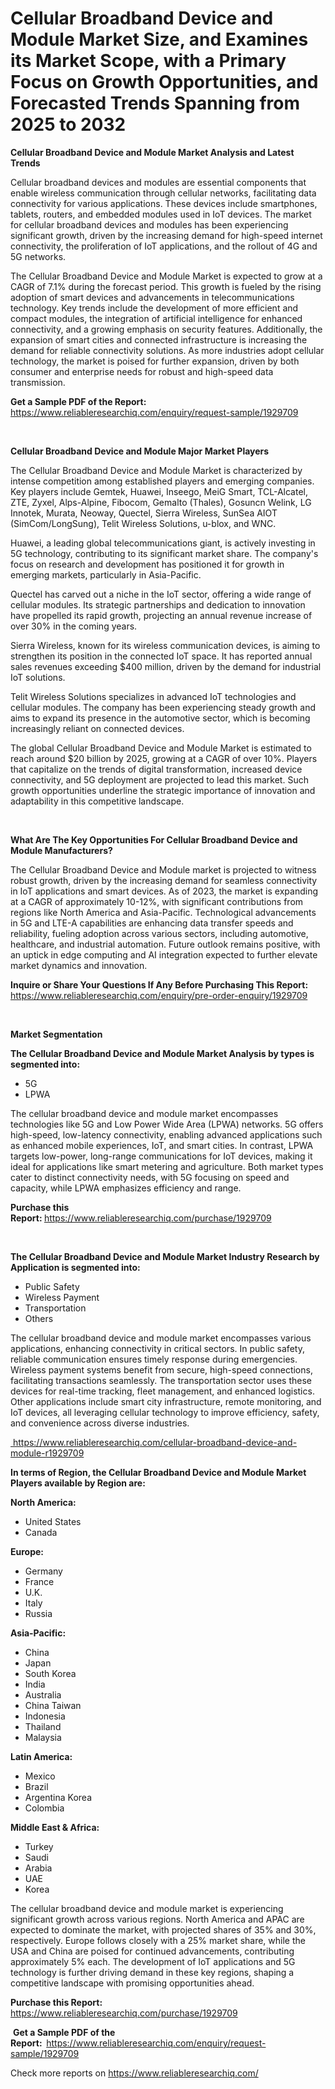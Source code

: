 <p><h1>Cellular Broadband Device and Module Market Size, and Examines its Market Scope, with a Primary Focus on Growth Opportunities, and Forecasted Trends Spanning from 2025 to 2032</h1></p><p><strong>Cellular Broadband Device and Module Market Analysis and Latest Trends</strong></p>
<p><p>Cellular broadband devices and modules are essential components that enable wireless communication through cellular networks, facilitating data connectivity for various applications. These devices include smartphones, tablets, routers, and embedded modules used in IoT devices. The market for cellular broadband devices and modules has been experiencing significant growth, driven by the increasing demand for high-speed internet connectivity, the proliferation of IoT applications, and the rollout of 4G and 5G networks.</p><p>The Cellular Broadband Device and Module Market is expected to grow at a CAGR of 7.1% during the forecast period. This growth is fueled by the rising adoption of smart devices and advancements in telecommunications technology. Key trends include the development of more efficient and compact modules, the integration of artificial intelligence for enhanced connectivity, and a growing emphasis on security features. Additionally, the expansion of smart cities and connected infrastructure is increasing the demand for reliable connectivity solutions. As more industries adopt cellular technology, the market is poised for further expansion, driven by both consumer and enterprise needs for robust and high-speed data transmission.</p></p>
<p><strong>Get a Sample PDF of the Report:&nbsp;</strong> <a href="https://www.reliableresearchiq.com/enquiry/request-sample/1929709?utm_campaign=104&utm_medium=2&utm_source=Github&utm_content=ia&utm_term=16012025&utm_id=cellular-broadband-device-and-module">https://www.reliableresearchiq.com/enquiry/request-sample/1929709</a></p>
<p>&nbsp;</p>
<p><strong>Cellular Broadband Device and Module Major Market Players</strong></p>
<p><p>The Cellular Broadband Device and Module Market is characterized by intense competition among established players and emerging companies. Key players include Gemtek, Huawei, Inseego, MeiG Smart, TCL-Alcatel, ZTE, Zyxel, Alps-Alpine, Fibocom, Gemalto (Thales), Gosuncn Welink, LG Innotek, Murata, Neoway, Quectel, Sierra Wireless, SunSea AIOT (SimCom/LongSung), Telit Wireless Solutions, u-blox, and WNC.</p><p>Huawei, a leading global telecommunications giant, is actively investing in 5G technology, contributing to its significant market share. The company's focus on research and development has positioned it for growth in emerging markets, particularly in Asia-Pacific.</p><p>Quectel has carved out a niche in the IoT sector, offering a wide range of cellular modules. Its strategic partnerships and dedication to innovation have propelled its rapid growth, projecting an annual revenue increase of over 30% in the coming years.</p><p>Sierra Wireless, known for its wireless communication devices, is aiming to strengthen its position in the connected IoT space. It has reported annual sales revenues exceeding $400 million, driven by the demand for industrial IoT solutions.</p><p>Telit Wireless Solutions specializes in advanced IoT technologies and cellular modules. The company has been experiencing steady growth and aims to expand its presence in the automotive sector, which is becoming increasingly reliant on connected devices.</p><p>The global Cellular Broadband Device and Module Market is estimated to reach around $20 billion by 2025, growing at a CAGR of over 10%. Players that capitalize on the trends of digital transformation, increased device connectivity, and 5G deployment are projected to lead this market. Such growth opportunities underline the strategic importance of innovation and adaptability in this competitive landscape.</p></p>
<p>&nbsp;</p>
<p><strong>What Are The Key Opportunities For Cellular Broadband Device and Module Manufacturers?</strong></p>
<p><p>The Cellular Broadband Device and Module market is projected to witness robust growth, driven by the increasing demand for seamless connectivity in IoT applications and smart devices. As of 2023, the market is expanding at a CAGR of approximately 10-12%, with significant contributions from regions like North America and Asia-Pacific. Technological advancements in 5G and LTE-A capabilities are enhancing data transfer speeds and reliability, fueling adoption across various sectors, including automotive, healthcare, and industrial automation. Future outlook remains positive, with an uptick in edge computing and AI integration expected to further elevate market dynamics and innovation.</p></p>
<p><strong>Inquire or Share Your Questions If Any Before Purchasing This Report:</strong> <a href="https://www.reliableresearchiq.com/enquiry/pre-order-enquiry/1929709?utm_campaign=104&utm_medium=2&utm_source=Github&utm_content=ia&utm_term=16012025&utm_id=cellular-broadband-device-and-module">https://www.reliableresearchiq.com/enquiry/pre-order-enquiry/1929709</a></p>
<p>&nbsp;</p>
<p><strong>Market Segmentation</strong></p>
<p><strong>The Cellular Broadband Device and Module Market Analysis by types is segmented into:</strong></p>
<p><ul><li>5G</li><li>LPWA</li></ul></p>
<p><p>The cellular broadband device and module market encompasses technologies like 5G and Low Power Wide Area (LPWA) networks. 5G offers high-speed, low-latency connectivity, enabling advanced applications such as enhanced mobile experiences, IoT, and smart cities. In contrast, LPWA targets low-power, long-range communications for IoT devices, making it ideal for applications like smart metering and agriculture. Both market types cater to distinct connectivity needs, with 5G focusing on speed and capacity, while LPWA emphasizes efficiency and range.</p></p>
<p><strong>Purchase this Report:&nbsp;</strong><a href="https://www.reliableresearchiq.com/purchase/1929709?utm_campaign=104&utm_medium=2&utm_source=Github&utm_content=ia&utm_term=16012025&utm_id=cellular-broadband-device-and-module">https://www.reliableresearchiq.com/purchase/1929709</a></p>
<p>&nbsp;</p>
<p><strong>The Cellular Broadband Device and Module Market Industry Research by Application is segmented into:</strong></p>
<p><ul><li>Public Safety</li><li>Wireless Payment</li><li>Transportation</li><li>Others</li></ul></p>
<p><p>The cellular broadband device and module market encompasses various applications, enhancing connectivity in critical sectors. In public safety, reliable communication ensures timely response during emergencies. Wireless payment systems benefit from secure, high-speed connections, facilitating transactions seamlessly. The transportation sector uses these devices for real-time tracking, fleet management, and enhanced logistics. Other applications include smart city infrastructure, remote monitoring, and IoT devices, all leveraging cellular technology to improve efficiency, safety, and convenience across diverse industries.</p></p>
<p><a href="https://www.reliableresearchiq.com/cellular-broadband-device-and-module-r1929709?utm_campaign=104&utm_medium=2&utm_source=Github&utm_content=ia&utm_term=16012025&utm_id=cellular-broadband-device-and-module">&nbsp;https://www.reliableresearchiq.com/cellular-broadband-device-and-module-r1929709</a></p>
<p><strong>In terms of Region, the Cellular Broadband Device and Module Market Players available by Region are:</strong></p>
<p>
    <p> <strong> North America: </strong>
        <ul>
            <li>United States</li>
            <li>Canada</li>
        </ul>
        </p> 
    <p> <strong> Europe: </strong>
        <ul>
            <li>Germany</li>
            <li>France</li>
            <li>U.K.</li>
            <li>Italy</li>
            <li>Russia</li>
        </ul>
        </p> 
    <p> <strong> Asia-Pacific: </strong>
        <ul>
            <li>China</li>
            <li>Japan</li>
            <li>South Korea</li>
            <li>India</li>
            <li>Australia</li>
            <li>China Taiwan</li>
            <li>Indonesia</li>
            <li>Thailand</li>
            <li>Malaysia</li>
        </ul>
        </p> 
    <p> <strong> Latin America: </strong>
        <ul>
            <li>Mexico</li>
            <li>Brazil</li>
            <li>Argentina Korea</li>
            <li>Colombia</li>
        </ul>
        </p> 
    <p> <strong> Middle East & Africa: </strong>
        <ul>
            <li>Turkey</li>
            <li>Saudi</li>
            <li>Arabia</li>
            <li>UAE</li>
            <li>Korea</li>
        </ul>
    </p>
    </p>
<p><p>The cellular broadband device and module market is experiencing significant growth across various regions. North America and APAC are expected to dominate the market, with projected shares of 35% and 30%, respectively. Europe follows closely with a 25% market share, while the USA and China are poised for continued advancements, contributing approximately 5% each. The development of IoT applications and 5G technology is further driving demand in these key regions, shaping a competitive landscape with promising opportunities ahead.</p></p>
<p><strong>Purchase this Report: </strong><a href="https://www.reliableresearchiq.com/purchase/1929709?utm_campaign=104&utm_medium=2&utm_source=Github&utm_content=ia&utm_term=16012025&utm_id=cellular-broadband-device-and-module">https://www.reliableresearchiq.com/purchase/1929709</a></p>
<p>&nbsp;<strong>Get a Sample PDF of the Report:&nbsp;&nbsp;</strong><a href="https://www.reliableresearchiq.com/enquiry/request-sample/1929709?utm_campaign=104&utm_medium=2&utm_source=Github&utm_content=ia&utm_term=16012025&utm_id=cellular-broadband-device-and-module">https://www.reliableresearchiq.com/enquiry/request-sample/1929709</a></p>
<p><strong></strong></p>
<p>Check more reports on <a href="https://www.reliableresearchiq.com/?utm_campaign=104&utm_medium=2&utm_source=Github&utm_content=ia&utm_term=16012025&utm_id=cellular-broadband-device-and-module">https://www.reliableresearchiq.com/</a></p>